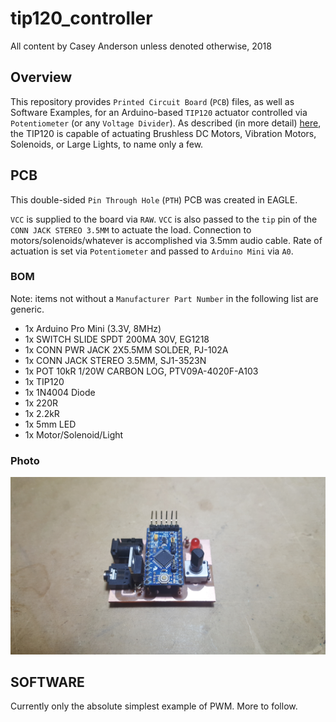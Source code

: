 # tip120_controller
All content by Casey Anderson unless denoted otherwise, 2018


## Overview

This repository provides `Printed Circuit Board` (`PCB`) files, as well as Software Examples, for an Arduino-based `TIP120` actuator controlled via `Potentiometer` (or any `Voltage Divider`). As described (in more detail) [here](http://bildr.org/2011/03/high-power-control-with-arduino-and-tip120/), the TIP120 is capable of actuating Brushless DC Motors, Vibration Motors, Solenoids, or Large Lights, to name only a few.


## PCB

This double-sided `Pin Through Hole` (`PTH`) PCB was created in EAGLE.

`VCC` is supplied to the board via `RAW`. `VCC` is also passed to the `tip` pin of the `CONN JACK STEREO 3.5MM` to actuate the load. Connection to motors/solenoids/whatever is accomplished via 3.5mm audio cable. Rate of actuation is set via `Potentiometer` and passed to `Arduino Mini` via `A0`.

### BOM

Note: items not without a `Manufacturer Part Number` in the following list are generic.

* 1x Arduino Pro Mini (3.3V, 8MHz)
* 1x SWITCH SLIDE SPDT 200MA 30V, EG1218
* 1x CONN PWR JACK 2X5.5MM SOLDER, PJ-102A
* 1x CONN JACK STEREO 3.5MM, SJ1-3523N
* 1x POT 10kR 1/20W CARBON LOG, PTV09A-4020F-A103
* 1x TIP120
* 1x 1N4004 Diode
* 1x 220R
* 1x 2.2kR
* 1x 5mm LED
* 1x Motor/Solenoid/Light

### Photo

![](/images/pcb_angle.jpg)


## SOFTWARE

Currently only the absolute simplest example of PWM. More to follow.
